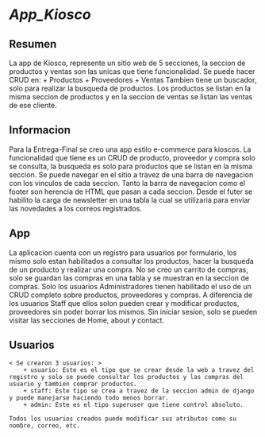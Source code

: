# _App_Kiosco_

## Resumen

La app de Kiosco, represente un sitio web de 5 secciones, la seccion de productos y ventas son las unicas que tiene funcionalidad.
Se puede hacer CRUD en:
                    + Productos
                    + Proveedores
                    + Ventas
Tambien tiene un buscador, solo para realizar la busqueda de productos.
Los productos se listan en la misma seccion de productos y en la seccion de ventas se listan las ventas de ese cliente.

## Informacion

Para la Entrega-Final se creo una app estilo e-commerce para kioscos. La funcionalidad que tiene es un CRUD de producto, proveedor y compra solo se consulta, la busqueda es solo para productos que se listan en la misma seccion.
Se puede navegar en el sitio a travez de una barra de navegacion con los vinculos de cada seccion.
Tanto la barra de navegacion como el footer son herencia de HTML que pasan a cada seccion.
Desde el futer se habilito la carga de newsletter en una tabla la cual se utilizaria para enviar las novedades a los correos registrados.

## App

La aplicacion cuenta con un registro para usuarios por formulario, los mismo solo estan habilitados a consultar los productos, hacer la busqueda de un producto y realizar una compra. 
No se creo un carrito de compras, solo se guardan las compras en una tabla y se muestran en la seccion de compras.
Solo los usuarios Administradores tienen habilitado el uso de un CRUD completo sobre productos, proveedores y compras. A diferencia de los usuarios Staff que ellos solon pueden crear y modificar productos, proveedores sin poder borrar los mismos.
Sin iniciar sesion, solo se pueden visitar las secciones de Home, about y contact.

## Usuarios

    < Se crearon 3 usuarios: >
        + usuario: Este es el tipo que se crear desde la web a travez del registro y solo se puede consultar los productos y las compras del usuario y tambien comprar productos.
        + staff: Este tipo se crea a travez de la seccion admin de django y puede manejarse haciendo todo menos borrar.
        + admin: Este es el tipo superuser que tiene control absoluto.

    Todos los usuarios creados puede modificar sus atributos como su nombre, correo, etc.




